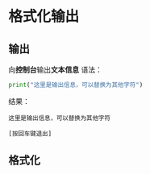 # 格式化输出

## 输出
向**控制台**输出**文本信息**
语法：
```python
print("这里是输出信息，可以替换为其他字符")
```
结果：
```Pytho
这里是输出信息，可以替换为其他字符

[按回车键退出]
```

## 格式化
<!--stackedit_data:
eyJoaXN0b3J5IjpbMTQ5NDA0NTk3NV19
-->